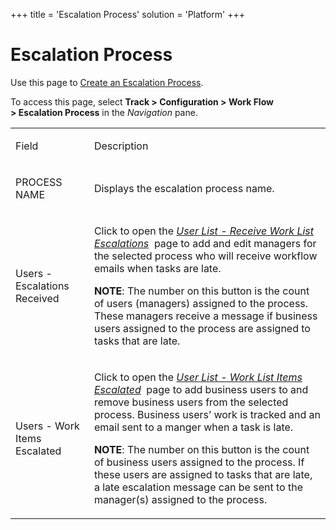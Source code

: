 +++
title = 'Escalation Process'
solution = 'Platform'
+++

# Escalation Process

<div class="use">

Use this page to [Create an Escalation
Process](../Use_Cases/Create_an_Escalation_Process.htm).

</div>

To access this page, select **Track \> Configuration \> Work Flow
\> Escalation Process** in the *Navigation* pane.

<table>
<tbody>
<tr class="odd">
<td><p>Field</p></td>
<td><p>Description</p></td>
</tr>
<tr class="even">
<td><p>PROCESS NAME</p></td>
<td><p>Displays the escalation process name.</p></td>
</tr>
<tr class="odd">
<td><p>Users - Escalations Received</p></td>
<td><p>Click to open the <em><a href="Escalation_Hierarchy_Contact.htm">User List - Receive Work List Escalations</a></em>  page to add and edit managers for the selected process who will receive workflow emails when tasks are late.</p>
<p><strong>NOTE</strong>: The number on this button is the count of users (managers) assigned to the process. These managers receive a message if business users assigned to the process are assigned to tasks that are late.</p></td>
</tr>
<tr class="even">
<td><p>Users - Work Items Escalated</p></td>
<td><p>Click to open the <em><a href="Escalation_Hierarchy_User.htm">User List - Work List Items Escalated</a></em>  page to add business users to and remove business users from the selected process. Business users’ work is tracked and an email sent to a manger when a task is late.</p>
<p><strong>NOTE</strong>: The number on this button is the count of business users assigned to the process. If these users are assigned to tasks that are late, a late escalation message can be sent to the manager(s) assigned to the process.</p></td>
</tr>
</tbody>
</table>
